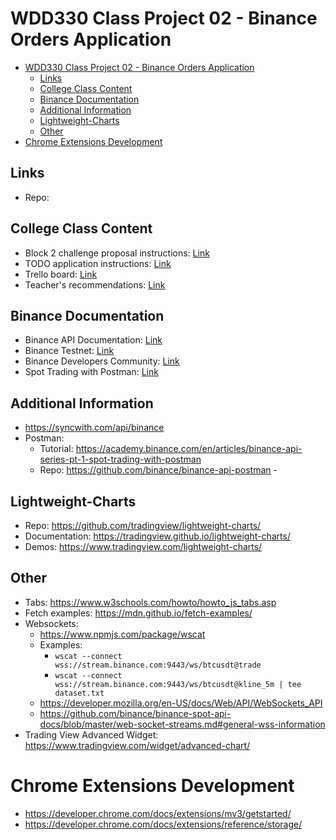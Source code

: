 # WDD330 Class Project 02 - Binance Orders Application

- [WDD330 Class Project 02 - Binance Orders Application](#wdd330-class-project-02---binance-orders-application)
  - [Links](#links)
  - [College Class Content](#college-class-content)
  - [Binance Documentation](#binance-documentation)
  - [Additional Information](#additional-information)
  - [Lightweight-Charts](#lightweight-charts)
  - [Other](#other)
- [Chrome Extensions Development](#chrome-extensions-development)

## Links
- Repo: 
## College Class Content
- Block 2 challenge proposal instructions: [Link](https://byui.instructure.com/courses/160562/assignments/7228245?module_item_id=20163546)
- TODO application instructions: [Link](https://byui-cit.github.io/cit261/resources/todo.html)
- Trello board: [Link](https://trello.com/b/94QLblUO/todo-project)
- Teacher's recommendations: [Link](docs/teachers.md)

## Binance Documentation
- Binance API Documentation: [Link](https://binance-docs.github.io/apidocs/spot/en/#introduction)
- Binance Testnet: [Link](https://testnet.binance.vision/)
- Binance Developers Community: [Link](https://dev.binance.vision/#)
- Spot Trading with Postman: [Link](https://academy.binance.com/en/articles/binance-api-series-pt-1-spot-trading-with-postman)

## Additional Information
- https://syncwith.com/api/binance 
- Postman:
  - Tutorial: https://academy.binance.com/en/articles/binance-api-series-pt-1-spot-trading-with-postman
  - Repo: https://github.com/binance/binance-api-postman  - 


## Lightweight-Charts
- Repo: https://github.com/tradingview/lightweight-charts/
- Documentation: https://tradingview.github.io/lightweight-charts/ 
- Demos: https://www.tradingview.com/lightweight-charts/
## Other
- Tabs: https://www.w3schools.com/howto/howto_js_tabs.asp
- Fetch examples: https://mdn.github.io/fetch-examples/
- Websockets: 
  - https://www.npmjs.com/package/wscat
  - Examples:
    - `wscat --connect wss://stream.binance.com:9443/ws/btcusdt@trade`
    - `wscat --connect wss://stream.binance.com:9443/ws/btcusdt@kline_5m | tee dataset.txt`
  - https://developer.mozilla.org/en-US/docs/Web/API/WebSockets_API
  - https://github.com/binance/binance-spot-api-docs/blob/master/web-socket-streams.md#general-wss-information
- Trading View Advanced Widget: https://www.tradingview.com/widget/advanced-chart/

# Chrome Extensions Development
- https://developer.chrome.com/docs/extensions/mv3/getstarted/
- https://developer.chrome.com/docs/extensions/reference/storage/
